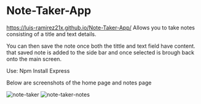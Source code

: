 # Note-Taker-App
https://luis-ramirez21x.github.io/Note-Taker-App/
Allows you to take notes consisting of a title and text details.

You can then save the note once both the tittle and text field have content. that saved note is added to the side bar and once selected is brough back onto the main screen.

Use: Npm Install Express

Below are screenshots of the home page and notes page

![note-taker](https://user-images.githubusercontent.com/86748117/141233575-8fcd0f62-2d0a-42c2-aaff-1b5bf63918d7.PNG)
![note-taker-notes](https://user-images.githubusercontent.com/86748117/141233591-8130cbc6-f8d1-4ba0-94dc-6b70419e6499.PNG)

